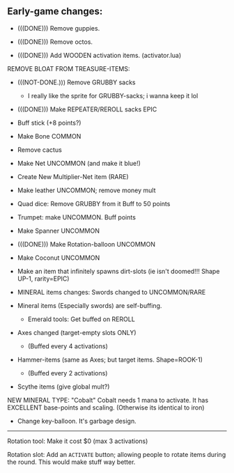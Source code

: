 


## Early-game changes:


- (((DONE))) Remove guppies.

- (((DONE))) Remove octos.

- (((DONE))) Add WOODEN activation items. (activator.lua)


REMOVE BLOAT FROM TREASURE-ITEMS:
- (((NOT-DONE.))) Remove GRUBBY sacks
    - I really like the sprite for GRUBBY-sacks; i wanna keep it lol
- (((DONE))) Make REPEATER/REROLL sacks EPIC


- Buff stick  (+8 points?)

- Make Bone COMMON

- Remove cactus

- Make Net UNCOMMON (and make it blue!)
- Create New Multiplier-Net item  (RARE)

- Make leather UNCOMMON; remove money mult

- Quad dice: 
Remove GRUBBY from it
Buff to 50 points

- Trumpet: make UNCOMMON. Buff points


- Make Spanner UNCOMMON

- (((DONE))) Make Rotation-balloon UNCOMMON 

- Make Coconut UNCOMMON

- Make an item that infinitely spawns dirt-slots
(ie isn't doomed!!! Shape UP-1, rarity=EPIC)


- MINERAL items changes:
Swords changed to UNCOMMON/RARE
- Mineral items (Especially swords) are self-buffing.
    - Emerald tools: Get buffed on REROLL
- Axes changed (target-empty slots ONLY)
    - (Buffed every 4 activations)
- Hammer-items (same as Axes; but target items. Shape=ROOK-1)
    - (Buffed every 2 activations)
- Scythe items (give global mult?)


NEW MINERAL TYPE: "Cobalt"
Cobalt needs 1 mana to activate. 
It has EXCELLENT base-points and scaling.
(Otherwise its identical to iron)


- Change key-balloon. It's garbage design.

------

Rotation tool: Make it cost $0 (max 3 activations)

Rotation slot: Add an `ACTIVATE` button; allowing people to rotate items during the round.
This would make stuff way better.


